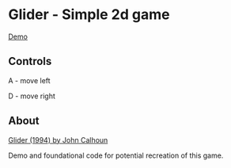 #  Glider - Simple 2d game

[Demo](https://matthewthomsonnz.github.io/2D-Canvas-Game-Demo/)

## Controls
A - move left

D - move right

## About
[Glider (1994) by John Calhoun ](https://archive.org/details/win3_Glider40)

Demo and foundational code for potential recreation of this game.





